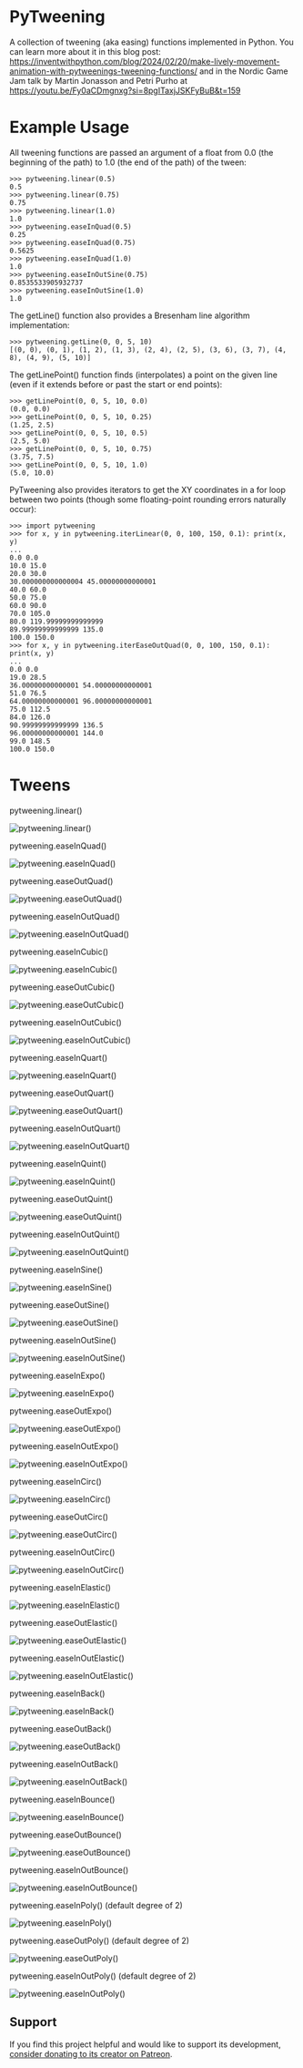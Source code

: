 PyTweening
==========

A collection of tweening (aka easing) functions implemented in Python. You can learn more about it in this blog post: https://inventwithpython.com/blog/2024/02/20/make-lively-movement-animation-with-pytweenings-tweening-functions/ and in the Nordic Game Jam talk by Martin Jonasson and Petri Purho at https://youtu.be/Fy0aCDmgnxg?si=8pgITaxjJSKFyBuB&t=159

Example Usage
=============

All tweening functions are passed an argument of a float from 0.0 (the beginning of the path) to 1.0 (the end of the path) of the tween:

    >>> pytweening.linear(0.5)
    0.5
    >>> pytweening.linear(0.75)
    0.75
    >>> pytweening.linear(1.0)
    1.0
    >>> pytweening.easeInQuad(0.5)
    0.25
    >>> pytweening.easeInQuad(0.75)
    0.5625
    >>> pytweening.easeInQuad(1.0)
    1.0
    >>> pytweening.easeInOutSine(0.75)
    0.8535533905932737
    >>> pytweening.easeInOutSine(1.0)
    1.0

The getLine() function also provides a Bresenham line algorithm implementation:

    >>> pytweening.getLine(0, 0, 5, 10)
    [(0, 0), (0, 1), (1, 2), (1, 3), (2, 4), (2, 5), (3, 6), (3, 7), (4, 8), (4, 9), (5, 10)]

The getLinePoint() function finds (interpolates) a point on the given line (even if it extends before or past the start or end points):

    >>> getLinePoint(0, 0, 5, 10, 0.0)
    (0.0, 0.0)
    >>> getLinePoint(0, 0, 5, 10, 0.25)
    (1.25, 2.5)
    >>> getLinePoint(0, 0, 5, 10, 0.5)
    (2.5, 5.0)
    >>> getLinePoint(0, 0, 5, 10, 0.75)
    (3.75, 7.5)
    >>> getLinePoint(0, 0, 5, 10, 1.0)
    (5.0, 10.0)

PyTweening also provides iterators to get the XY coordinates in a for loop between two points (though some floating-point rounding errors naturally occur):

    >>> import pytweening
    >>> for x, y in pytweening.iterLinear(0, 0, 100, 150, 0.1): print(x, y)
    ...
    0.0 0.0
    10.0 15.0
    20.0 30.0
    30.000000000000004 45.00000000000001
    40.0 60.0
    50.0 75.0
    60.0 90.0
    70.0 105.0
    80.0 119.99999999999999
    89.99999999999999 135.0
    100.0 150.0
    >>> for x, y in pytweening.iterEaseOutQuad(0, 0, 100, 150, 0.1): print(x, y)
    ...
    0.0 0.0
    19.0 28.5
    36.00000000000001 54.00000000000001
    51.0 76.5
    64.00000000000001 96.00000000000001
    75.0 112.5
    84.0 126.0
    90.99999999999999 136.5
    96.00000000000001 144.0
    99.0 148.5
    100.0 150.0


Tweens
======

pytweening.linear()

![pytweening.linear()](https://raw.githubusercontent.com/asweigart/pytweening/master/docs/tweenGraphLinear.png)

pytweening.easeInQuad()

![pytweening.easeInQuad()](https://raw.githubusercontent.com/asweigart/pytweening/master/docs/tweenGraphEaseinquad.png)

pytweening.easeOutQuad()

![pytweening.easeOutQuad()](https://raw.githubusercontent.com/asweigart/pytweening/master/docs/tweenGraphEaseoutquad.png)

pytweening.easeInOutQuad()

![pytweening.easeInOutQuad()](https://raw.githubusercontent.com/asweigart/pytweening/master/docs/tweenGraphEaseinoutquad.png)

pytweening.easeInCubic()

![pytweening.easeInCubic()](https://raw.githubusercontent.com/asweigart/pytweening/master/docs/tweenGraphEaseincubic.png)

pytweening.easeOutCubic()

![pytweening.easeOutCubic()](https://raw.githubusercontent.com/asweigart/pytweening/master/docs/tweenGraphEaseoutcubic.png)

pytweening.easeInOutCubic()

![pytweening.easeInOutCubic()](https://raw.githubusercontent.com/asweigart/pytweening/master/docs/tweenGraphEaseinoutcubic.png)

pytweening.easeInQuart()

![pytweening.easeInQuart()](https://raw.githubusercontent.com/asweigart/pytweening/master/docs/tweenGraphEaseinquart.png)

pytweening.easeOutQuart()

![pytweening.easeOutQuart()](https://raw.githubusercontent.com/asweigart/pytweening/master/docs/tweenGraphEaseoutquart.png)

pytweening.easeInOutQuart()

![pytweening.easeInOutQuart()](https://raw.githubusercontent.com/asweigart/pytweening/master/docs/tweenGraphEaseinoutquart.png)

pytweening.easeInQuint()

![pytweening.easeInQuint()](https://raw.githubusercontent.com/asweigart/pytweening/master/docs/tweenGraphEaseinquint.png)

pytweening.easeOutQuint()

![pytweening.easeOutQuint()](https://raw.githubusercontent.com/asweigart/pytweening/master/docs/tweenGraphEaseoutquint.png)

pytweening.easeInOutQuint()

![pytweening.easeInOutQuint()](https://raw.githubusercontent.com/asweigart/pytweening/master/docs/tweenGraphEaseinoutquint.png)

pytweening.easeInSine()

![pytweening.easeInSine()](https://raw.githubusercontent.com/asweigart/pytweening/master/docs/tweenGraphEaseinsine.png)

pytweening.easeOutSine()

![pytweening.easeOutSine()](https://raw.githubusercontent.com/asweigart/pytweening/master/docs/tweenGraphEaseoutsine.png)

pytweening.easeInOutSine()

![pytweening.easeInOutSine()](https://raw.githubusercontent.com/asweigart/pytweening/master/docs/tweenGraphEaseinoutsine.png)

pytweening.easeInExpo()

![pytweening.easeInExpo()](https://raw.githubusercontent.com/asweigart/pytweening/master/docs/tweenGraphEaseinexpo.png)

pytweening.easeOutExpo()

![pytweening.easeOutExpo()](https://raw.githubusercontent.com/asweigart/pytweening/master/docs/tweenGraphEaseoutexpo.png)

pytweening.easeInOutExpo()

![pytweening.easeInOutExpo()](https://raw.githubusercontent.com/asweigart/pytweening/master/docs/tweenGraphEaseinoutexpo.png)

pytweening.easeInCirc()

![pytweening.easeInCirc()](https://raw.githubusercontent.com/asweigart/pytweening/master/docs/tweenGraphEaseincirc.png)

pytweening.easeOutCirc()

![pytweening.easeOutCirc()](https://raw.githubusercontent.com/asweigart/pytweening/master/docs/tweenGraphEaseoutcirc.png)

pytweening.easeInOutCirc()

![pytweening.easeInOutCirc()](https://raw.githubusercontent.com/asweigart/pytweening/master/docs/tweenGraphEaseinoutcirc.png)

pytweening.easeInElastic()

![pytweening.easeInElastic()](https://raw.githubusercontent.com/asweigart/pytweening/master/docs/tweenGraphEaseinelastic.png)

pytweening.easeOutElastic()

![pytweening.easeOutElastic()](https://raw.githubusercontent.com/asweigart/pytweening/master/docs/tweenGraphEaseoutelastic.png)

pytweening.easeInOutElastic()

![pytweening.easeInOutElastic()](https://raw.githubusercontent.com/asweigart/pytweening/master/docs/tweenGraphEaseinoutelastic.png)

pytweening.easeInBack()

![pytweening.easeInBack()](https://raw.githubusercontent.com/asweigart/pytweening/master/docs/tweenGraphEaseinback.png)

pytweening.easeOutBack()

![pytweening.easeOutBack()](https://raw.githubusercontent.com/asweigart/pytweening/master/docs/tweenGraphEaseoutback.png)

pytweening.easeInOutBack()

![pytweening.easeInOutBack()](https://raw.githubusercontent.com/asweigart/pytweening/master/docs/tweenGraphEaseinoutback.png)

pytweening.easeInBounce()

![pytweening.easeInBounce()](https://raw.githubusercontent.com/asweigart/pytweening/master/docs/tweenGraphEaseinbounce.png)

pytweening.easeOutBounce()

![pytweening.easeOutBounce()](https://raw.githubusercontent.com/asweigart/pytweening/master/docs/tweenGraphEaseoutbounce.png)

pytweening.easeInOutBounce()

![pytweening.easeInOutBounce()](https://raw.githubusercontent.com/asweigart/pytweening/master/docs/tweenGraphEaseinoutbounce.png)

pytweening.easeInPoly() (default degree of 2)

![pytweening.easeInPoly()](https://raw.githubusercontent.com/asweigart/pytweening/master/docs/tweenGraphEaseinpoly.png)

pytweening.easeOutPoly() (default degree of 2)

![pytweening.easeOutPoly()](https://raw.githubusercontent.com/asweigart/pytweening/master/docs/tweenGraphEaseoutpoly.png)

pytweening.easeInOutPoly() (default degree of 2)

![pytweening.easeInOutPoly()](https://raw.githubusercontent.com/asweigart/pytweening/master/docs/tweenGraphEaseinoutpoly.png)


Support
-------

If you find this project helpful and would like to support its development, [consider donating to its creator on Patreon](https://www.patreon.com/AlSweigart).
